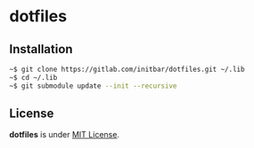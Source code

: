 # dotfiles

## Installation

```bash
~$ git clone https://gitlab.com/initbar/dotfiles.git ~/.lib
~$ cd ~/.lib
~$ git submodule update --init --recursive
```

## License

**dotfiles** is under [MIT License](./LICENSE.md).
